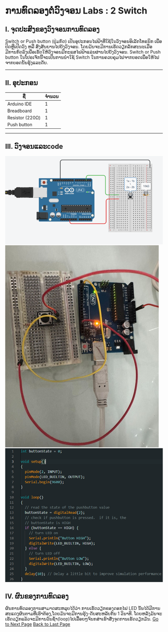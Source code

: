 
# ການທົດລອງຕໍ່ວົງຈອນ Labs  : 2 Switch

## I. ຈຸດປະສົງຂອງວົງຈອນການທົດລອງ
Switch or Push button (ປຸ່ມກົດ) ເປັນອຸປະກອນໄຟຟ້າທີ່ໃຊ້ໃນວົງຈອນອິເລັກໂທຣນິກ ເພື່ອປິດຫຼືເປີດວົງ ຫລື ສົ່ງສັນຍານໄປຍັງວົງຈອນ. ໂດຍມັນຈະມີການເຮັດວຽກລັກສະນະເມື່ອມີການກົດລົງເພື່ອເຮັດໃຫ້ວົງຈອນມີກະແສໄຟຟ້າແລ່ນຜ່ານໄປຍັງວົງຈອນ. 
Switch or Push button ໃນໂປຣເຈັກນີ້ຈະເປັນການນຳໃຊ້ Switch ໃນການຄວບຄຸມໄຟຈາກບອດເພື່ອໃຫ້ໄຟຈາກບອດນັ້ນຮຸ້ງແລະດັບ.

___

## II. ອຸປະກອນ

| ຊື່            | ຈຳນວນ |
|---------------|--------|
| Arduino IDE  | 1      |
| Breadboard   | 1      |
| Resistor (220Ω) | 1      |
| Push button          | 1      |

___

## III.	ວົງຈອນແລະcode
![](../image/33.png) 
![](../image/34.png) 
![](../image/35.png) 

## IV.	ຜົນຂອງການທົດລອງ
ຜົນການທົດລອງການສາມາດສະຫລຸບໄດ້ວ່າ ການເຮັດວຽກຂອງດອກໄຟ LED ນັ້ນໄດ້ມີການສະແດງຜົນຕາມທີ່ເຮົາຕ້ອງ,ໂດຍມັນຈະມີການຮຸ້ງ-ດັບສະຫລັບກັນ 1 ວິນາທີ. ໂດຍຫລັງມັນຈະເຮັດວຽກແລ້ວຈະມີການວົນຊ້ຳ(loop)ໄປເລື້ອຍໆຈົນກສ່າເຮົາສັ່ງຈຸດການເຮັດວຽກມັນ.
[Go to Next Page](lab3.md)
[Back to Last Page](lab1.md)